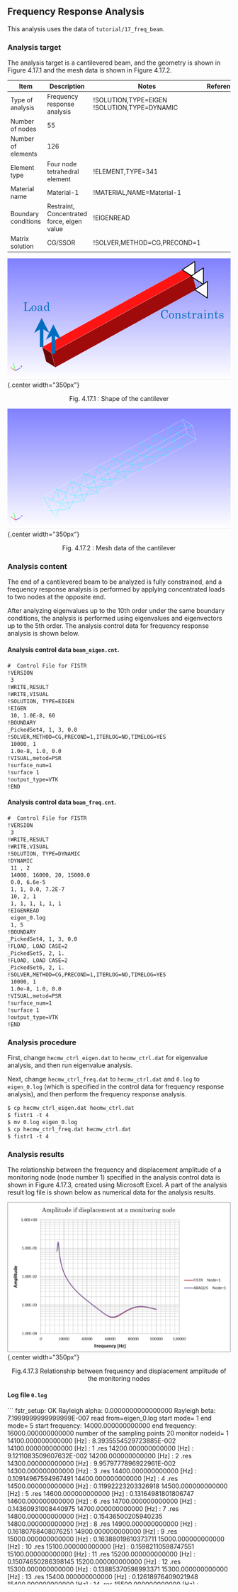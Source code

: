 ## Frequency Response Analysis

This analysis uses the data of `tutorial/17_freq_beam`.

### Analysis target

The analysis target is a cantilevered beam, and the geometry is shown in Figure 4.17.1 and the mesh data is shown in Figure 4.17.2.

 | Item              | Description                              | Notes                                     | Reference |
 |-------------------|------------------------------------------|-------------------------------------------|-----------|
 |Type of analysis   |Frequency response analysis               |!SOLUTION,TYPE=EIGEN !SOLUTION,TYPE=DYNAMIC|           |
 |Number of nodes    |55                                        |                                           |           |
 |Number of elements |126                                       |                                           |           |
 |Element type       |Four node tetrahedral element             |!ELEMENT,TYPE=341                          |           |
 |Material name      |Material-1                                |!MATERIAL,NAME=Material-1                  |           |
 |Boundary conditions|Restraint, Concentrated force, eigen value|!EIGENREAD                                 |           |
 |Matrix solution    |CG/SSOR                                   |!SOLVER,METHOD=CG,PRECOND=1                |           |

![Shape of the cantilever](./media/tutorial17_01.png){.center width="350px"}
<div style="text-align: center;">
Fig. 4.17.1 : Shape of the cantilever
</div>

![Mesh data of the cantilever](./media/tutorial17_02.png){.center width="350px"}
<div style="text-align: center;">
Fig. 4.17.2 : Mesh data of the cantilever
</div>

### Analysis content

The end of a cantilevered beam to be analyzed is fully constrained, and a frequency response analysis is performed by applying concentrated loads to two nodes at the opposite end.

After analyzing eigenvalues up to the 10th order under the same boundary conditions, the analysis is performed using eigenvalues and eigenvectors up to the 5th order. The analysis control data for frequency response analysis is shown below.

#### Analysis control data `beam_eigen.cnt`.

```
#  Control File for FISTR
!VERSION
 3
!WRITE,RESULT
!WRITE,VISUAL
!SOLUTION, TYPE=EIGEN
!EIGEN
 10, 1.0E-8, 60
!BOUNDARY
_PickedSet4, 1, 3, 0.0
!SOLVER,METHOD=CG,PRECOND=1,ITERLOG=NO,TIMELOG=YES
 10000, 1
 1.0e-8, 1.0, 0.0
!VISUAL,metod=PSR
!surface_num=1
!surface 1
!output_type=VTK
!END
```

#### Analysis control data `beam_freq.cnt`.

```
#  Control File for FISTR
!VERSION
 3
!WRITE,RESULT
!WRITE,VISUAL
!SOLUTION, TYPE=DYNAMIC
!DYNAMIC
 11 , 2
 14000, 16000, 20, 15000.0
 0.0, 6.6e-5
 1, 1, 0.0, 7.2E-7
 10, 2, 1
 1, 1, 1, 1, 1, 1
!EIGENREAD
 eigen_0.log
 1, 5
!BOUNDARY
_PickedSet4, 1, 3, 0.0
!FLOAD, LOAD CASE=2
_PickedSet5, 2, 1.
!FLOAD, LOAD CASE=2
_PickedSet6, 2, 1.
!SOLVER,METHOD=CG,PRECOND=1,ITERLOG=NO,TIMELOG=YES
 10000, 1
 1.0e-8, 1.0, 0.0
!VISUAL,metod=PSR
!surface_num=1
!surface 1
!output_type=VTK
!END
```

### Analysis procedure

First, change `hecmw_ctrl_eigen.dat` to `hecmw_ctrl.dat` for eigenvalue analysis, and then run eigenvalue analysis.

Next, change `hecmw_ctrl_freq.dat` to `hecmw_ctrl.dat` and `0.log` to `eigen_0.log` (which is specified in the control data for frequency response analysis), and then perform the frequency response analysis.

```
$ cp hecmw_ctrl_eigen.dat hecmw_ctrl.dat
$ fistr1 -t 4
$ mv 0.log eigen_0.log
$ cp hecmw_ctrl_freq.dat hecmw_ctrl.dat
$ fistr1 -t 4
```

### Analysis results

The relationship between the frequency and displacement amplitude of a monitoring node (node number 1) specified in the analysis control data is shown in Figure 4.17.3, created using Microsoft Excel. A part of the analysis result log file is shown below as numerical data for the analysis results.

![Relationship between frequency and displacement amplitude of the monitoring nodes](./media/tutorial17_03.png){.center width="350px"}
<div style="text-align: center;">
Fig.4.17.3 Relationship between frequency and displacement amplitude of the monitoring nodes
</div>

#### Log file `0.log`
<div style="height: 400px; overflow-y: scroll;">
```
 fstr_setup: OK
 Rayleigh alpha:   0.0000000000000000     
 Rayleigh beta:   7.1999999999999999E-007
 read from=eigen_0.log
 start mode=           1
 end mode=           5
 start frequency:   14000.000000000000     
 end frequency:   16000.000000000000     
 number of the sampling points          20
 monitor nodeid=           1
   14100.000000000000      [Hz] :    8.3935554529723885E-002
   14100.000000000000      [Hz] :            1 .res
   14200.000000000000      [Hz] :    9.1211083509607632E-002
   14200.000000000000      [Hz] :            2 .res
   14300.000000000000      [Hz] :    9.9579777896922961E-002
   14300.000000000000      [Hz] :            3 .res
   14400.000000000000      [Hz] :   0.10914967594967491     
   14400.000000000000      [Hz] :            4 .res
   14500.000000000000      [Hz] :   0.11992223203326918     
   14500.000000000000      [Hz] :            5 .res
   14600.000000000000      [Hz] :   0.13164981801806747     
   14600.000000000000      [Hz] :            6 .res
   14700.000000000000      [Hz] :   0.14360931008440975     
   14700.000000000000      [Hz] :            7 .res
   14800.000000000000      [Hz] :   0.15436500205940235     
   14800.000000000000      [Hz] :            8 .res
   14900.000000000000      [Hz] :   0.16180768408076251     
   14900.000000000000      [Hz] :            9 .res
   15000.000000000000      [Hz] :   0.16388019610373711     
   15000.000000000000      [Hz] :           10 .res
   15100.000000000000      [Hz] :   0.15982110598747551     
   15100.000000000000      [Hz] :           11 .res
   15200.000000000000      [Hz] :   0.15074650286398145     
   15200.000000000000      [Hz] :           12 .res
   15300.000000000000      [Hz] :   0.13885370598993371     
   15300.000000000000      [Hz] :           13 .res
   15400.000000000000      [Hz] :   0.12618976409021948     
   15400.000000000000      [Hz] :           14 .res
   15500.000000000000      [Hz] :   0.11405716994112736     
   15500.000000000000      [Hz] :           15 .res
   15600.000000000000      [Hz] :   0.10306231010139058     
   15600.000000000000      [Hz] :           16 .res
   15700.000000000000      [Hz] :    9.3374567545990342E-002
   15700.000000000000      [Hz] :           17 .res
   15800.000000000000      [Hz] :    8.4945897112663621E-002
   15800.000000000000      [Hz] :           18 .res
   15900.000000000000      [Hz] :    7.7641947016103510E-002
   15900.000000000000      [Hz] :           19 .res
   16000.000000000000      [Hz] :    7.1307642422355627E-002
   16000.000000000000      [Hz] :           20 .res
 start time:   0.0000000000000000     
 end time:   6.6000000000000005E-005
 frequency:   15000.000000000000     
 node id:           1
 num disp:          10
 time=   0.0000000000000000       :            1 .res
 time=   0.0000000000000000       :            1 .vis
 time=   6.6000000000000003E-006  :            2 .res
 time=   6.6000000000000003E-006  :            2 .vis
 time=   1.3200000000000001E-005  :            3 .res
 time=   1.3200000000000001E-005  :            3 .vis
 time=   1.9800000000000000E-005  :            4 .res
 time=   1.9800000000000000E-005  :            4 .vis
 time=   2.6400000000000001E-005  :            5 .res
 time=   2.6400000000000001E-005  :            5 .vis
 time=   3.3000000000000003E-005  :            6 .res
 time=   3.3000000000000003E-005  :            6 .vis
 time=   3.9600000000000000E-005  :            7 .res
 time=   3.9600000000000000E-005  :            7 .vis
 time=   4.6200000000000005E-005  :            8 .res
 time=   4.6200000000000005E-005  :            8 .vis
 time=   5.2800000000000003E-005  :            9 .res
 time=   5.2800000000000003E-005  :            9 .vis
 time=   5.9400000000000000E-005  :           10 .res
 time=   5.9400000000000000E-005  :           10 .vis
```
</div>


